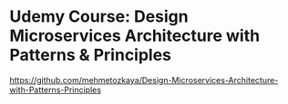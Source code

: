 # Udemy Course: Design Microservices Architecture with Patterns &amp; Principles

https://github.com/mehmetozkaya/Design-Microservices-Architecture-with-Patterns-Principles
